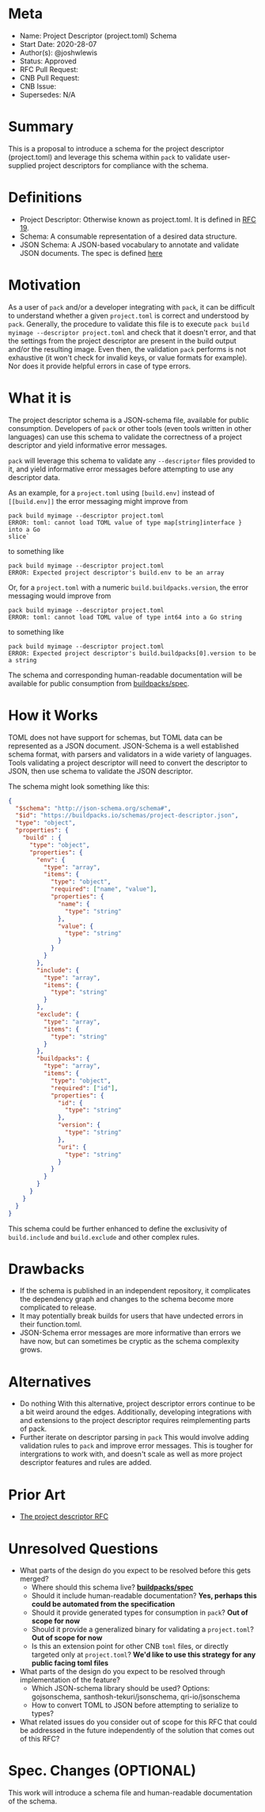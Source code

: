 # Meta
[meta]: #meta
- Name: Project Descriptor (project.toml) Schema
- Start Date: 2020-28-07
- Author(s): @joshwlewis
- Status: Approved
- RFC Pull Request:
- CNB Pull Request:
- CNB Issue:
- Supersedes: N/A

# Summary
[summary]: #summary

This is a proposal to introduce a schema for the project descriptor
(project.toml) and leverage this schema within `pack` to validate user-supplied
project descriptors for compliance with the schema.

# Definitions
[definitions]: #definitions

- Project Descriptor: Otherwise known as project.toml. It is defined
  in [RFC 19](./0019-project-descriptor.md).
- Schema: A consumable representation of a desired data structure.
- JSON Schema: A JSON-based vocabulary to annotate and validate JSON documents.
  The spec is defined [here](https://json-schema.org/)

# Motivation
[motivation]: #motivation

As a user of `pack` and/or a developer integrating with `pack`, it can be 
difficult to understand whether a given `project.toml` is correct and
understood by `pack`. Generally, the procedure to validate this file is to
execute `pack build myimage --descriptor project.toml` and check that it 
doesn't error, and that the settings from the project descriptor are present 
in the build output and/or the resulting image. Even then, the validation 
`pack` performs is not exhaustive (it won't check for invalid keys, or value 
formats for example). Nor does it provide helpful errors in case of type errors.

# What it is
[what-it-is]: #what-it-is

The project descriptor schema is a JSON-schema file, available for public
consumption. Developers of `pack` or other tools (even tools written in other
languages) can use this schema to validate the correctness of a project
descriptor and yield informative error messages.

`pack` will leverage this schema to validate any `--descriptor` files provided
to it, and yield informative error messages before attempting to use any
descriptor data.

As an example, for a `project.toml` using `[build.env]` instead of 
`[[build.env]]` the error messaging might improve from

```
pack build myimage --descriptor project.toml
ERROR: toml: cannot load TOML value of type map[string]interface } into a Go
slice`
```

to something like

```
pack build myimage --descriptor project.toml
ERROR: Expected project descriptor's build.env to be an array
```

Or, for a `project.toml` with a numeric `build.buildpacks.version`, the error
messaging would improve from

```
pack build myimage --descriptor project.toml
ERROR: toml: cannot load TOML value of type int64 into a Go string
```

to something like

```
pack build myimage --descriptor project.toml
ERROR: Expected project descriptor's build.buildpacks[0].version to be a string
```

The schema and corresponding human-readable documentation will be available 
for public consumption from [buildpacks/spec](https://github.com/buildpacks/spec).

# How it Works
[how-it-works]: #how-it-works

TOML does not have support for schemas, but TOML data can be represented as
a JSON document. JSON-Schema is a well established schema format, with parsers
and validators in a wide variety of languages. Tools validating a project
descriptor will need to convert the descriptor to JSON, then use schema to
validate the JSON descriptor.

The schema might look something like this:

```json
{
  "$schema": "http://json-schema.org/schema#",
  "$id": "https://buildpacks.io/schemas/project-descriptor.json",
  "type": "object",
  "properties": {
    "build" : {
      "type": "object",
      "properties": {
        "env": {
          "type": "array",
          "items": {
            "type": "object",
            "required": ["name", "value"],
            "properties": {
              "name": {
                "type": "string"
              },
              "value": {
                "type": "string"
              }
            }
          }
        },
        "include": {
          "type": "array",
          "items": {
            "type": "string"
          }
        },
        "exclude": {
          "type": "array",
          "items": {
            "type": "string"
          }
        },
        "buildpacks": {
          "type": "array",
          "items": {
            "type": "object",
            "required": ["id"],
            "properties": {
              "id": { 
                "type": "string"
              },
              "version": {
                "type": "string"
              },
              "uri": { 
                "type": "string"
              }
            }
          }
        }
      }
    }
  }
}
```

This schema could be further enhanced to define the exclusivity of
`build.include` and `build.exclude` and other complex rules.

# Drawbacks
[drawbacks]: #drawbacks

- If the schema is published in an independent repository, it complicates the
  dependency graph and changes to the schema become more complicated to release.
- It may potentially break builds for users that have undected errors in their
  function.toml.
- JSON-Schema error messages are more informative than errors we have now, but 
  can sometimes be cryptic as the schema complexity grows.

# Alternatives
[alternatives]: #alternatives

- Do nothing
  With this alternative, project descriptor errors continue to be a bit weird 
  around the edges. Additionally, developing integrations with and extensions
  to the project descriptor requires reimplementing parts of pack.
- Further iterate on descriptor parsing in `pack`
  This would involve adding validation rules to `pack` and improve error
  messages. This is tougher for intergrations to work with, and doesn't scale
  as well as more project descriptor features and rules are added.

# Prior Art
[prior-art]: #prior-art

- [The project descriptor RFC](./0019-project-descriptor.md)

# Unresolved Questions
[unresolved-questions]: #unresolved-questions

- What parts of the design do you expect to be resolved before this gets merged?
  - Where should this schema live? **[buildpacks/spec](https://github.com/buildpacks/spec)**
  - Should it include human-readable documentation? **Yes, perhaps this could be automated from the specification**
  - Should it provide generated types for consumption in `pack`? **Out of scope for now**
  - Should it provide a generalized binary for validating a `project.toml`? **Out of scope for now**
  - Is this an extension point for other CNB `toml` files, or directly targeted only at `project.toml`? **We'd like to use this strategy for any public facing toml files**
- What parts of the design do you expect to be resolved through implementation of the feature?
  - Which JSON-schema library should be used? Options: gojsonschema, santhosh-tekuri/jsonschema, qri-io/jsonschema
  - How to convert TOML to JSON before attempting to serialize to types?
- What related issues do you consider out of scope for this RFC that could be addressed in the future independently of the solution that comes out of this RFC?

# Spec. Changes (OPTIONAL)
[spec-changes]: #spec-changes

This work will introduce a schema file and human-readable documentation of the
schema.
